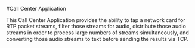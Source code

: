 #Call Center Application

This Call Center Application provides the ability to tap a network card for RTP packet 
streams, filter those streams for audio, distribute those audio streams in order to process large
numbers of streams simultaneously, and converting those audio streams to text before sending
the results via TCP. 